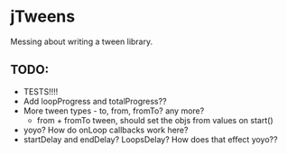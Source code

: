 # jTweens

Messing about writing a tween library.


## TODO:
 + TESTS!!!!
 + Add loopProgress and totalProgress??
 + More tween types - to, from, fromTo? any more?
    + from + fromTo tween, should set the objs from values on start()
 + yoyo? How do onLoop callbacks work here?
 + startDelay and endDelay? LoopsDelay? How does that effect yoyo??